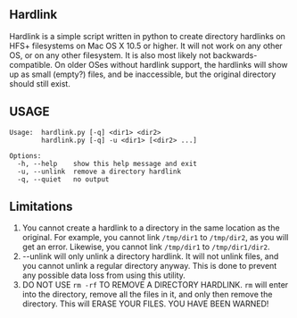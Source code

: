 Hardlink
--------

Hardlink is a simple script written in python to create directory
hardlinks on HFS+ filesystems on Mac OS X 10.5 or higher. It will
not work on any other OS, or on any other filesystem. It is also
most likely not backwards-compatible. On older OSes without hardlink
support, the hardlinks will show up as small (empty?) files, and be
inaccessible, but the original directory should still exist.

USAGE
-----

    Usage:	hardlink.py [-q] <dir1> <dir2>
    		hardlink.py [-q] -u <dir1> [<dir2> ...]
    
    Options:
      -h, --help    show this help message and exit
      -u, --unlink  remove a directory hardlink
      -q, --quiet   no output
    
Limitations
-----------

1. You cannot create a hardlink to a directory in the same location as
   the original. For example, you cannot link `/tmp/dir1` to `/tmp/dir2`,
   as you will get an error. Likewise, you cannot link `/tmp/dir1` to 
   `/tmp/dir1/dir2`.
2. --unlink will only unlink a directory hardlink. It will not unlink
   files, and you cannot unlink a regular directory anyway. This is done
   to prevent any possible data loss from using this utility.
3. DO NOT USE `rm -rf` TO REMOVE A DIRECTORY HARDLINK. `rm` will enter into
   the directory, remove all the files in it, and only then remove the
   directory. This will ERASE YOUR FILES. YOU HAVE BEEN WARNED!
